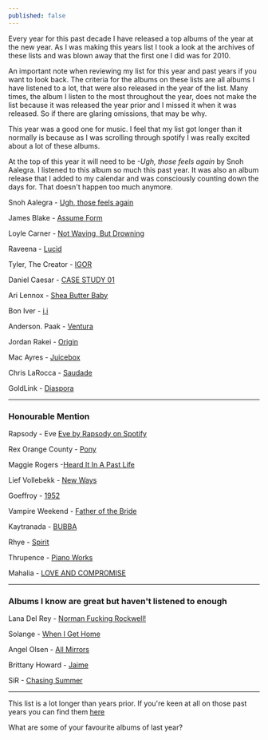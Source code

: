```yaml
---
published: false
---
```

Every year for this past decade I have released a top albums of the year at the new year. As I was making this years list I took a look at the archives of these lists and was blown away that the first one I did was for 2010. 

An important note when reviewing my list for this year and past years if you want to look back. The criteria for the albums on these lists are all albums I have listened to a lot, that were also released in the year of the list. Many times, the album I listen to the most throughout the year, does not make the list because it was released the year prior and I missed it when it was released. So if there are glaring omissions, that may be why.

This year was a good one for music. I feel that my list got longer than it normally is because as I was scrolling through spotify I was really excited about a lot of these albums. 

At the top of this year it will need to be *-Ugh, those feels again* by Snoh Aalegra. I listened to this album so much this past year. It was also an album release that I added to my calendar and was consciously counting down the days for. That doesn't happen too much anymore. 

Snoh Aalegra - [Ugh, those feels again](https://open.spotify.com/album/42wtqDcTQlJJbUzAPBSwaK?si=bSGbAJ0hR--yP7Kk7T1UIQ)

James Blake - [Assume Form](https://open.spotify.com/album/3VpbXPsAOhcp3duHhkye8g?si=lEJqDHfYSGa8-_buuHBkdA)

Loyle Carner - [Not Waving, But Drowning](https://open.spotify.com/album/1kokRXXxrJzhxdMo0vsVDV?si=wTYIEWr5TvaSfYU6dQSb8Q)

Raveena - [Lucid](https://open.spotify.com/album/5zM1YPLVNvxe6S8I3MIAbg?si=qw80fhwQRYaJRcFmmUtuAw)

Tyler, The Creator - [IGOR](https://open.spotify.com/album/5zi7WsKlIiUXv09tbGLKsE?si=N8tWwSFSSP6CxZxE6VazNQ)


Daniel Caesar - [CASE STUDY 01](https://open.spotify.com/album/4mvxoogQn8p84Wz17zTHnJ?si=HOJAY9KIQuG6QlS3EfMAdg)

Ari Lennox - [Shea Butter Baby](https://open.spotify.com/album/3hejjJbFsinMBc1KBqF71w?si=YsBVFdzYTUaOarBRYxui7w)

Bon Iver - [i,i](https://open.spotify.com/album/54DU59anGQsdrFP7utpshG?si=CrpmVNk7TUOCSfeIdFvvSA)

Anderson. Paak - [Ventura](https://open.spotify.com/album/0YF8PfcGbsKg5IaFyPnlyY?si=AVoR0Iv7SC-j2G0Zwkkgrg)

Jordan Rakei - [Origin](https://open.spotify.com/album/7fn4t6YrZzqowiab2fugQK?si=eVeHNh8lTp-DLHkKvEC5aQ)

Mac Ayres - [Juicebox](https://open.spotify.com/album/7LkpnXXvh8x6EU4mRHgFQW?si=OELLHKjfQlyxVFd-9t8TJQ)

Chris LaRocca - [Saudade](https://open.spotify.com/album/6uwK0bYwWAa24xkuGYJzDm?si=OhkFb28gTRCTHaK3ThCTtA)

GoldLink - [Diaspora](https://open.spotify.com/album/790qROmQ1y4aPEYLcSkScH?si=nAofp6oLTlWVaEvLRBgRFw)

---
### Honourable Mention

Rapsody - Eve [Eve by Rapsody on Spotify](https://open.spotify.com/album/4W5qCJNSN3oNHB986TdO9S?si=q5Ig-BqGQa-AEjdc3U3Zsg)

Rex Orange County - [Pony](https://open.spotify.com/album/5CNckxfLf4TCoMOoxgAU8l?si=zfSrFs0ASvGiD1SiZ7zFDA)

Maggie Rogers -[Heard It In A Past Life](https://open.spotify.com/album/5AHWNPo3gllDmixgAoFru4?si=xwPyC1ukSdutgqRma8u6TA)

Lief Vollebekk - [New Ways](https://open.spotify.com/album/20svKqJRQv9sxYZQ7JGdct?si=vNReMzNOTD-O8ElO4fPG7A)

Goeffroy - [1952 ](https://open.spotify.com/album/6mUJI8c1Xe9mzUcscr9q7Q?si=h18_g9P0Rb2b26demjKV7g)

Vampire Weekend - [Father of the Bride](https://open.spotify.com/album/1A3nVEWRJ8yvlPzawHI1pQ?si=T6sSDXKyTkeKH9nJHTqDIQ)

Kaytranada - [BUBBA](https://open.spotify.com/album/73cx7CQjHEROjjzUGP3UpQ?si=dH3qktR-TE2WMwCT2icYAQ) 

Rhye - [Spirit](https://open.spotify.com/album/5rULx2jcWCWfppWWpkzrLQ?si=zmFEdqkRQBCtxBs1lRFAEw)

Thrupence - [Piano Works](https://open.spotify.com/album/6k6xZ06qceVGxE3NLPrj5x?si=0aMFes10TAWM0Qbl5xh6vg)

Mahalia - [LOVE AND COMPROMISE](https://open.spotify.com/album/6tbaSZ6Q72kofaJtscUwFA?si=42Ih7f4rTLm_4MyXdWrsZQ)


---
### Albums I know are great but haven't listened to enough

Lana Del Rey - [Norman Fucking Rockwell!](https://open.spotify.com/album/5XpEKORZ4y6OrCZSKsi46A?si=pdrQ3vMmQGCdpavh574cJg)

Solange - [When I Get Home](https://open.spotify.com/album/4WF4HvVT7VjGnVjxjoCR6w?si=ZYvyb2y3T2u8RTAKq73ADA)

Angel Olsen - [All Mirrors](https://open.spotify.com/album/0RedX0LZkGUFoRwFntAaI0?si=HV5_ZGGUTjGBxJxMJ5vbLg)

Brittany Howard - [Jaime](https://open.spotify.com/album/5Ut4UnPCzdFIksOf2XtL6M?si=8H-Mmv_rSMC8BDEmeG2iCg)

SiR - [Chasing Summer](https://open.spotify.com/album/5zUDvKAyEKkrhYLWJJWGPQ?si=rPIKIuXSTmGRxI7gHq1TfQ)

--- 

This list is a lot longer than years prior. If you're keen at all on those past years you can find them [here](https://jared.is/writing/2019/01/01/Albums-of-the-Year-18/)

What are some of your favourite albums of last year?